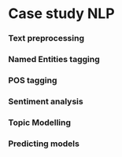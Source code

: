 # Case study NLP
### Text preprocessing
### Named Entities tagging
### POS tagging
### Sentiment analysis
### Topic Modelling
### Predicting models
